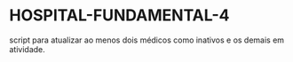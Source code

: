 # HOSPITAL-FUNDAMENTAL-4
script para atualizar ao menos dois médicos como inativos e os demais em atividade.
